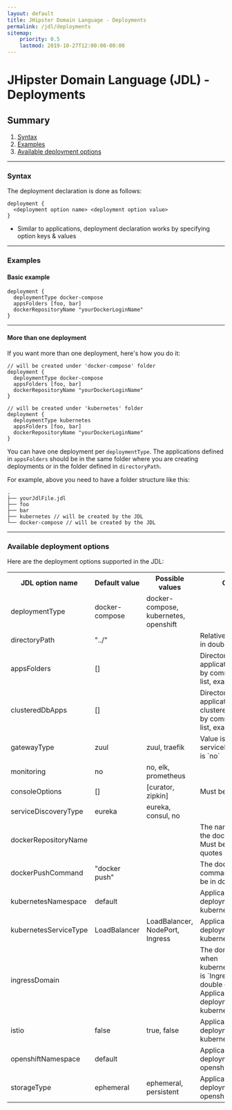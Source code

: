 ```yaml
---
layout: default
title: JHipster Domain Language - Deployments
permalink: /jdl/deployments
sitemap:
    priority: 0.5
    lastmod: 2019-10-27T12:00:00-00:00
---
```


# <i class="fa fa-star"></i> JHipster Domain Language (JDL) - Deployments

## Summary

1. [Syntax](#syntax)
1. [Examples](#examples)
1. [Available deployment options](#available-deployment-options)

---

### Syntax

The deployment declaration is done as follows:

```
deployment {
  <deployment option name> <deployment option value>
}
```

  - Similar to applications, deployment declaration works by specifying option keys & values

---

### Examples

#### Basic example

```jdl
deployment {
  deploymentType docker-compose
  appsFolders [foo, bar]
  dockerRepositoryName "yourDockerLoginName"
}
```

---

#### More than one deployment

If you want more than one deployment, here's how you do it:

```
// will be created under 'docker-compose' folder
deployment {
  deploymentType docker-compose
  appsFolders [foo, bar]
  dockerRepositoryName "yourDockerLoginName"
}

// will be created under 'kubernetes' folder
deployment {
  deploymentType kubernetes
  appsFolders [foo, bar]
  dockerRepositoryName "yourDockerLoginName"
}
```

You can have one deployment per `deploymentType`. The applications defined in `appsFolders` should be in the same 
folder where you are creating deployments or in the folder defined in `directoryPath`.

For example, above you need to have a folder structure like this:

```
.
├── yourJdlFile.jdl
├── foo
├── bar
├── kubernetes // will be created by the JDL
└── docker-compose // will be created by the JDL
```

---

### Available deployment options

Here are the deployment options supported in the JDL:

<table class="table table-striped table-responsive">
  <tr>
    <th>JDL option name</th>
    <th>Default value</th>
    <th>Possible values</th>
    <th>Comment</th>
  </tr>
  <tr>
    <td>deploymentType</td>
    <td>docker-compose</td>
    <td>docker-compose, kubernetes, openshift</td>
    <td></td>
  </tr>
  <tr>
    <td>directoryPath</td>
    <td>"../"</td>
    <td></td>
    <td>Relative path. Must be in double quotes</td>
  </tr>
  <tr>
    <td>appsFolders</td>
    <td>[]</td>
    <td></td>
    <td>Directory names for the applications separated by comma. Must be a list, example [foo, bar]</td>
  </tr>
  <tr>
    <td>clusteredDbApps</td>
    <td>[]</td>
    <td></td>
    <td>Directory names for the applications with clustered DB separated by comma. Must be a list, example [foo, bar]</td>
  </tr>
  <tr>
    <td>gatewayType</td>
    <td>zuul</td>
    <td>zuul, traefik</td>
    <td>Value is ignored when serviceDiscoveryType is `no`</td>
  </tr>
  <tr>
    <td>monitoring</td>
    <td>no</td>
    <td>no, elk, prometheus</td>
    <td></td>
  </tr>
  <tr>
    <td>consoleOptions</td>
    <td>[]</td>
    <td>[curator, zipkin]</td>
    <td>Must be a list</td>
  </tr>
  <tr>
    <td>serviceDiscoveryType</td>
    <td>eureka</td>
    <td>eureka, consul, no</td>
    <td></td>
  </tr>
  <tr>
    <td>dockerRepositoryName</td>
    <td></td>
    <td></td>
    <td>The name or URL of the docker repository. Must be in double quotes</td>
  </tr>
  <tr>
    <td>dockerPushCommand</td>
    <td>"docker push"</td>
    <td></td>
    <td>The docker push command to use. Must be in double quotes</td>
  </tr>
  <tr>
    <td>kubernetesNamespace</td>
    <td>default</td>
    <td></td>
    <td>Applicable only when deploymentType is kubernetes</td>
  </tr>
  <tr>
    <td>kubernetesServiceType</td>
    <td>LoadBalancer</td>
    <td>LoadBalancer, NodePort, Ingress</td>
    <td>Applicable only when deploymentType is kubernetes</td>
  </tr>
  <tr>
    <td>ingressDomain</td>
    <td></td>
    <td></td>
    <td>The domain for Ingress when kubernetesServiceType is `Ingress`. Must be in double quotes. Applicable only when deploymentType is kubernetes</td>
  </tr>
  <tr>
    <td>istio</td>
    <td>false</td>
    <td>true, false</td>
    <td>Applicable only when deploymentType is kubernetes</td>
  </tr>
  <tr>
    <td>openshiftNamespace</td>
    <td>default</td>
    <td></td>
    <td>Applicable only when deploymentType is openshift</td>
  </tr>
  <tr>
    <td>storageType</td>
    <td>ephemeral</td>
    <td>ephemeral, persistent</td>
    <td>Applicable only when deploymentType is openshift</td>
  </tr>
</table>
